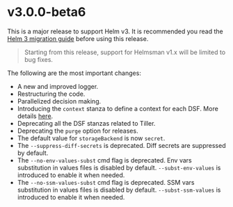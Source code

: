 # v3.0.0-beta6

This is a major release to support Helm v3.
It is recommended you read the [Helm 3 migration guide](https://helm.sh/docs/topics/v2_v3_migration/) before using this release.

> Starting from this release, support for Helmsman v1.x will be limited to bug fixes.

The following are the most important changes:
- A new and improved logger.
- Restructuring the code.
- Parallelized decision making.
- Introducing the `context` stanza to define a context for each DSF. More details [here](docs/misc/merge_desired_state_files).
- Deprecating all the DSF stanzas related to Tiller.
- Deprecating the `purge` option for releases.
- The default value for `storageBackend` is now `secret`.
- The `--suppress-diff-secrets` is deprecated. Diff secrets are suppressed by default.
- The `--no-env-values-subst` cmd flag is deprecated. Env vars substitution in values files is disabled by default. `--subst-env-values` is introduced to enable it when needed. 
- The `--no-ssm-values-subst` cmd flag is deprecated. SSM vars substitution in values files is disabled by default. `--subst-ssm-values` is introduced to enable it when needed. 

